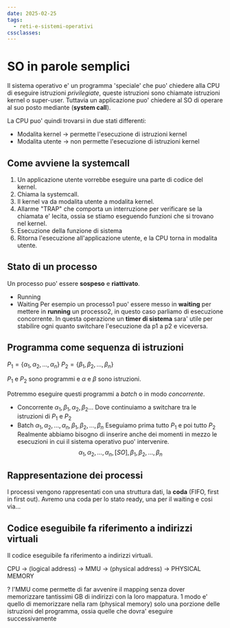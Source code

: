 ```yaml
---
date: 2025-02-25
tags:
  - reti-e-sistemi-operativi
cssclasses:
---
```

# SO in parole semplici

Il sistema operativo e' un programma 'speciale' che puo' chiedere alla CPU di eseguire istruzioni *privilegiate*, queste istruzioni sono chiamate istruzioni kernel o super-user.
Tuttavia un applicazione puo' chiedere al SO di operare al suo posto mediante (**system call**).

La CPU puo' quindi trovarsi in due stati differenti:
- Modalita kernel -> permette l'esecuzione di istruzioni kernel
- Modalita utente -> non permette l'esecuzione di istruzioni kernel
## Come avviene la systemcall
1. Un applicazione utente vorrebbe eseguire una parte di codice del kernel.
2. Chiama la systemcall.
3. Il kernel va da modalita utente a modalita kernel.
4. Allarme "TRAP" che comporta un interruzione per verificare se la chiamata e' lecita, ossia se stiamo eseguendo funzioni che si trovano nel kernel.
5. Esecuzione della funzione di sistema
6. Ritorna l'esecuzione all'applicazione utente, e la CPU torna in modalita utente.

## Stato di un processo
Un processo puo' essere **sospeso** e **riattivato**.
- Running
- Waiting
Per esempio un processo1 puo' essere messo in **waiting** per mettere in **running** un processo2, in questo caso parliamo di esecuzione concorrente. In questa operazione un **timer di sistema** sara' utile per stabilire ogni quanto switchare l'esecuzione da p1 a p2 e viceversa.

## Programma come sequenza di istruzioni
$P_{1}=\{ \alpha_{1},\alpha_{2},\dots,\alpha_{n} \}$
$P_{2}=\{\beta_{1},\beta_{2},\dots,\beta_{n}\}$

$P_{1}$ e $P_{2}$ sono programmi e $\alpha$ e $\beta$ sono istruzioni.

Potremmo eseguire questi programmi a $batch$ o in modo *concorrente*.
- Concorrente
	$\alpha_{1},\beta_{1},\alpha_{2},\beta_{2}\dots$
	Dove continuiamo a switchare tra le istruzioni di $P_{1}$ e $P_{2}$
- Batch
	$\alpha_{1},\alpha_{2},\dots,\alpha_{n},\beta_{1},\beta_{2},\dots,\beta_{n}$
	Eseguiamo prima tutto $P_{1}$ e poi tutto $P_{2}$
Realmente abbiamo bisogno di inserire anche dei momenti in mezzo le esecuzioni in cui il sistema operativo puo' intervenire.
$$
\alpha_{1},\alpha_{2},\dots,\alpha_{n},[SO], \beta_{1},\beta_{2},\dots,\beta_{n}
$$
## Rappresentazione dei processi
I processi vengono rappresentati con una struttura dati, la **coda** (FIFO, first in first out).
Avremo una coda per lo stato ready, una per il waiting e cosi via...

## Codice eseguibile fa riferimento a indirizzi virtuali
Il codice eseguibile fa riferimento a indirizzi virtuali.

CPU -> (logical address) -> MMU -> (physical address) -> PHYSICAL MEMORY

? l'MMU come permette di far avvenire il mapping senza dover memorizzare tantissimi GB di indirizzi con la loro mappatura. 1 modo e' quello di memorizzare nella ram (physical memory)  solo una porzione delle istruzioni del programma, ossia quelle che dovra' eseguire successivamente